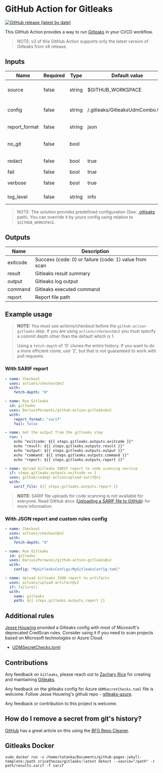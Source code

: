 # GitHub Action for Gitleaks

[![GitHub release (latest by date)](https://img.shields.io/github/v/release/DariuszPorowski/github-action-gitleaks)](https://github.com/DariuszPorowski/github-action-gitleaks/releases)

This GitHub Action provides a way to run [Gitleaks](https://github.com/zricethezav/gitleaks) in your CI/CD workflow.

> NOTE: v2 of this GitHub Action supports only the latest version of Gitleaks from v8 release.

## Inputs

| Name          | Required | Type   | Default value                    | Description                                              |
| ------------- | -------- | ------ | -------------------------------- | -------------------------------------------------------- |
| source        | false    | string | $GITHUB_WORKSPACE                | Path to source (relative to $GITHUB_WORKSPACE)           |
| config        | false    | string | /.gitleaks/GitleaksUdmCombo.toml | Config file path (relative to $GITHUB_WORKSPACE)         |
| report_format | false    | string | json                             | Report file format: json, csv, sarif                     |
| no_git        | false    | bool   |                                  | Treat git repos as plain directories and scan those file |
| redact        | false    | bool   | true                             | Redact secrets from log messages and leaks               |
| fail          | false    | bool   | true                             | Fail if secrets founded                                  |
| verbose       | false    | bool   | true                             | Show verbose output from scan                            |
| log_level     | false    | string | info                             | Log level (debug, info, warn, error, fatal)              |

> NOTE: The solution provides predefined configuration (See: [.gitleaks](https://github.com/DariuszPorowski/github-action-gitleaks/tree/main/.gitleaks) path). You can override it by yours config using relative to `$GITHUB_WORKSPACE`.

## Outputs

| Name     | Description                                            |
| -------- | ------------------------------------------------------ |
| exitcode | Success (code: 0) or failure (code: 1) value from scan |
| result   | Gitleaks result summary                                |
| output   | Gitleaks log output                                    |
| command  | Gitleaks executed command                              |
| report   | Report file path                                       |

## Example usage

> **NOTE:** You must use actions/checkout before the `github-action-gitleaks` step. If you are using `actions/checkout@v2` you must specify a commit depth other than the default which is 1.
>
> Using a `fetch-depth` of '0' clones the entire history. If you want to do a more efficient clone, use '2', but that is not guaranteed to work with pull requests.

### With SARIF report

```yaml
- name: Checkout
  uses: actions/checkout@v2
  with:
    fetch-depth: "0"

- name: Run Gitleaks
  id: gitleaks
  uses: DariuszPorowski/github-action-gitleaks@v2
  with:
    report_format: "sarif"
    fail: false

- name: Get the output from the gitleaks step
  run: |
    echo "exitcode: ${{ steps.gitleaks.outputs.exitcode }}"
    echo "result: ${{ steps.gitleaks.outputs.result }}"
    echo "output: ${{ steps.gitleaks.outputs.output }}"
    echo "command: ${{ steps.gitleaks.outputs.command }}"
    echo "report: ${{ steps.gitleaks.outputs.report }}"

- name: Upload Gitleaks SARIF report to code scanning service
  if: steps.gitleaks.outputs.exitcode == 1
  uses: github/codeql-action/upload-sarif@v1
  with:
    sarif_file: ${{ steps.gitleaks.outputs.report }}
```

> **NOTE:** SARIF file uploads for code scanning is not available for everyone. Read GitHub docs ([Uploading a SARIF file to GitHub](https://docs.github.com/en/code-security/code-scanning/integrating-with-code-scanning/uploading-a-sarif-file-to-github)) for more information.

### With JSON report and custom rules config

```yaml
- name: Checkout
  uses: actions/checkout@v2
  with:
    fetch-depth: "0"

- name: Run Gitleaks
  id: gitleaks
  uses: DariuszPorowski/github-action-gitleaks@v2
  with:
    config: "MyGitleaksConfigs/MyGitleaksConfig.toml"

- name: Upload Gitleaks JSON report to artifacts
  uses: actions/upload-artifact@v2
  if: failure()
  with:
    name: gitleaks
    path: ${{ steps.gitleaks.outputs.report }}
```

## Additional rules

[Jesse Houwing](https://github.com/jessehouwing) provided a Gitleaks config with most of Microsoft's deprecated CredScan rules. Consider using it if you need to scan projects based on Microsoft technologies or Azure Cloud.

- [UDMSecretChecks.toml](https://github.com/jessehouwing/gitleaks-azure/blob/main/UDMSecretChecksv8.toml)

## Contributions

Any feedback on `Gitleaks`, please reach out to [Zachary Rice](https://github.com/zricethezav) for creating and maintaining [Gitleaks](https://github.com/zricethezav/gitleaks).

Any feedback on the gitleaks config for Azure `UDMSecretChecks.toml` file is welcome. Follow Jesse Houwing's github repo - [gitleaks-azure](https://github.com/jessehouwing/gitleaks-azure).

Any feedback or contribution to this project is welcome.

## How do I remove a secret from git's history?

[GitHub](https://docs.github.com/en/authentication/keeping-your-account-and-data-secure/removing-sensitive-data-from-a-repository) has a great article on this using the [BFG Repo Cleaner](https://rtyley.github.io/bfg-repo-cleaner/).

## Gitleaks Docker

```
sudo docker run -v /home/tatanka/Documents/github-pages-jekyll-template:/path zricethezav/gitleaks:latest detect --source="/path" -r path/results.sarif -f sarif
```
